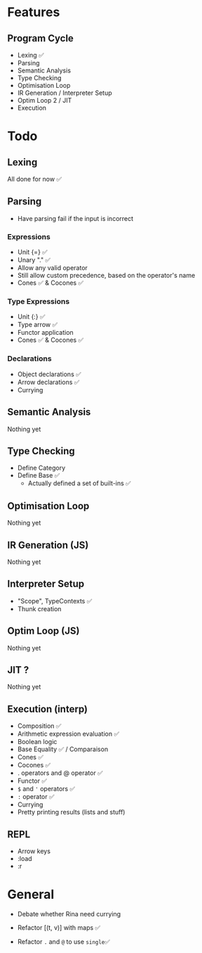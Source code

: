 
# Features

## Program Cycle
- Lexing ✅
- Parsing
- Semantic Analysis
- Type Checking
- Optimisation Loop
- IR Generation / Interpreter Setup
- Optim Loop 2  / JIT
- Execution

# Todo
## Lexing

All done for now ✅

## Parsing

- Have parsing fail if the input is incorrect

### Expressions
- Unit {=} ✅
- Unary "." ✅
- Allow any valid operator
- Still allow custom precedence, based on the operator's name
- Cones ✅ & Cocones ✅

### Type Expressions
- Unit {:} ✅
- Type arrow ✅
- Functor application
- Cones ✅ & Cocones ✅

### Declarations
- Object declarations ✅
- Arrow declarations ✅
- Currying

## Semantic Analysis

Nothing yet

## Type Checking

- Define Category
- Define Base ✅
  - Actually defined a set of built-ins ✅

## Optimisation Loop

Nothing yet

## IR Generation (JS)

Nothing yet

## Interpreter Setup

- "Scope", TypeContexts ✅
- Thunk creation

## Optim Loop (JS)

Nothing yet

## JIT ?

Nothing yet

## Execution (interp)

- Composition ✅
- Arithmetic expression evaluation ✅
- Boolean logic 
- Base Equality ✅ / Comparaison
- Cones ✅
- Cocones ✅
- . operators and @ operator ✅
- Functor ✅
- `$` and `'` operators ✅
- `:` operator ✅
- Currying
- Pretty printing results (lists and stuff)

## REPL
- Arrow keys
- :load
- :r

# General

- Debate whether Rina need currying

- Refactor [(t, v)] with maps ✅
- Refactor `.` and `@` to use `single`✅
